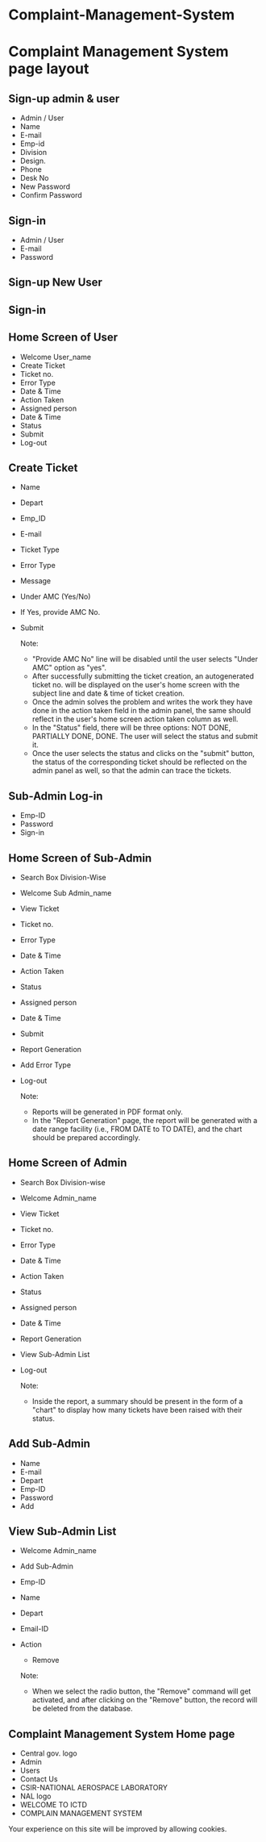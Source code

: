 # Complaint-Management-System
# Complaint Management System page layout

## Sign-up admin & user

- Admin / User
- Name
- E-mail
- Emp-id
- Division
- Design.
- Phone
- Desk No
- New Password
- Confirm Password

## Sign-in

- Admin / User
- E-mail
- Password

## Sign-up New User

## Sign-in

## Home Screen of User

- Welcome User_name
- Create Ticket
- Ticket no.
- Error Type
- Date & Time
- Action Taken
- Assigned person
- Date & Time
- Status
- Submit
- Log-out

## Create Ticket

- Name
- Depart
- Emp_ID
- E-mail
- Ticket Type
- Error Type
- Message
- Under AMC (Yes/No)
- If Yes, provide AMC No.
- Submit

   Note:
   - "Provide AMC No" line will be disabled until the user selects "Under AMC" option as "yes".
   - After successfully submitting the ticket creation, an autogenerated ticket no. will be displayed on the user's home screen with the subject line and date & time of ticket creation.
   - Once the admin solves the problem and writes the work they have done in the action taken field in the admin panel, the same should reflect in the user's home screen action taken column as well.
   - In the "Status" field, there will be three options: NOT DONE, PARTIALLY DONE, DONE. The user will select the status and submit it.
   - Once the user selects the status and clicks on the "submit" button, the status of the corresponding ticket should be reflected on the admin panel as well, so that the admin can trace the tickets.

## Sub-Admin Log-in

- Emp-ID
- Password
- Sign-in

## Home Screen of Sub-Admin

- Search Box Division-Wise
- Welcome Sub Admin_name
- View Ticket
- Ticket no.
- Error Type
- Date & Time
- Action Taken
- Status
- Assigned person
- Date & Time
- Submit
- Report Generation
- Add Error Type
- Log-out

   Note:
   - Reports will be generated in PDF format only.
   - In the "Report Generation" page, the report will be generated with a date range facility (i.e., FROM DATE to TO DATE), and the chart should be prepared accordingly.

## Home Screen of Admin

- Search Box Division-wise
- Welcome Admin_name
- View Ticket
- Ticket no.
- Error Type
- Date & Time
- Action Taken
- Status
- Assigned person
- Date & Time
- Report Generation
- View Sub-Admin List
- Log-out

   Note:
   - Inside the report, a summary should be present in the form of a "chart" to display how many tickets have been raised with their status.

## Add Sub-Admin

- Name
- E-mail
- Depart
- Emp-ID
- Password
- Add

## View Sub-Admin List

- Welcome Admin_name
- Add Sub-Admin
- Emp-ID
- Name
- Depart
- Email-ID
- Action
  - Remove

   Note:
   - When we select the radio button, the "Remove" command will get activated, and after clicking on the "Remove" button, the record will be deleted from the database.

## Complaint Management System Home page

- Central gov. logo
- Admin
- Users
- Contact Us
- CSIR-NATIONAL AEROSPACE LABORATORY
- NAL logo
- WELCOME TO ICTD
- COMPLAIN MANAGEMENT SYSTEM

Your experience on this site will be improved by allowing cookies.
